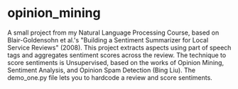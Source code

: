 # opinion_mining
A small project from my Natural Language Processing Course, based on Blair-Goldensohn et al.'s "Building a Sentiment Summarizer for Local Service Reviews" (2008). 
This project extracts aspects using part of speech tags and aggregates sentiment scores across the review. The technique to score sentiments is Unsupervised, based on the works of Opinion Mining, Sentiment Analysis, and Opinion Spam Detection (Bing Liu). The demo_one.py file lets you to hardcode a review and score sentiments.
